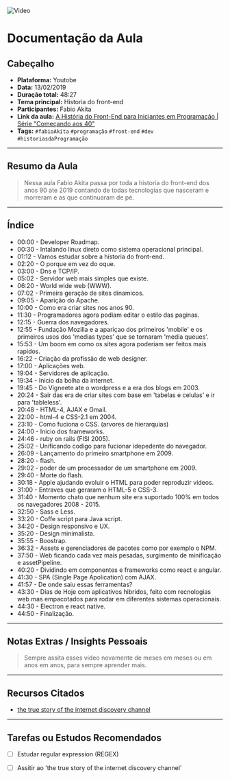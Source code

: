 ![Video](https://img.youtube.com/vi/VKmPGmFY7H4/maxresdefault.jpg)

# Documentação da Aula
## Cabeçalho

- **Plataforma:** Youtobe   
- **Data:** 13/02/2019    
- **Duração total:** 48:27  
- **Tema principal:** Historia do front-end  
- **Participantes:** Fabio Akita  
- **Link da aula:** [A História do Front-End para Iniciantes em Programação | Série "Começando aos 40"](https://youtu.be/VKmPGmFY7H4?si=bJaSpwdEx9FnFZ7)  
- **Tags:** `#fabioAkita` `#programação` `#front-end` `#dev` `#historiasdaProgramação`


---

## Resumo da Aula

> Nessa aula Fabio Akita passa por toda a historia do front-end dos anos 90 ate 2019 contando de todas tecnologias que nasceram e morreram e as que continuaram de pé.

---

## Índice

- 00:00 - Developer Roadmap.  
- 00:30 - Intalando linux direto como sistema operacional principal.   
- 01:12 - Vamos estudar sobre a historia do front-end.  
- 02:20 - O porque em vez do oque.  
- 03:00 - Dns e TCP/IP.  
- 05:02 - Servidor web mais simples que existe. 
- 06:20 - World wide web (WWW).  
- 07:02 - Primeira geração de sites dinamicos.  
- 09:05 - Aparição do Apache.  
- 10:00 - Como era criar sites nos anos 90.  
- 11:30 - Programadores agora podiam editar o estilo das paginas.
- 12:15 - Guerra dos navegadores.
- 12:55 - Fundação Mozilla e a apariçao dos primeiros 'mobile' e os primeiros usos dos 'medias types' que se tornaram 'media queues'.   
- 15:53 - Um boom em como os sites agora poderiam ser feitos mais rapidos.  
- 16:22 - Criação da profissão de web designer.  
- 17:00 - Aplicações web.  
- 19:04 - Servidores de aplicação.  
- 19:34 - Inicio da bolha da internet.  
- 19:45 - Do Vigneete ate o wordpress e a era dos blogs em 2003.  
- 20:24 - Sair das era de criar sites com base em 'tabelas e celulas' e ir para 'tableless'.  
- 20:48 - HTML-4, AJAX e Gmail.  
- 22:00 - html-4 e CSS-2.1 em 2004.
- 23:10 - Como fuciona o CSS. (arvores de hierarquias)  
- 24:00 - Inicio dos frameworks.  
- 24:46 - ruby on rails (FISl 2005).  
- 25:02 - Unificando codigo para fucionar idepedente do navegador.  
- 26:09 - Lançamento do primeiro smartphone em 2009.  
- 28:20 - flash.  
- 29:02 - poder de um processador de um smartphone em 2009.  
- 29:40 - Morte do flash.
- 30:18 - Apple ajudando evoluir o HTML para poder reproduzir videos.
- 31:00 - Entraves que geraram o HTML-5 e CSS-3.  
- 31:40 - Momento chato que nenhum site era suportado 100% em todos os navegadores 2008 - 2015.  
- 32:50 - Sass e Less.  
- 33:20 - Coffe script para Java script.  
- 34:20 - Design responsivo e UX.  
- 35:20 - Design minimalista.
- 35:55 - Boostrap.  
- 36:32 - Assets e gerenciadores de pacotes como por exemplo o NPM.  
- 37:50 - Web ficando cada vez mais pesadas, surgimento de minificação e assetPipeline.  
- 40:20 - Dividindo em componentes e frameworks como react e angular.  
- 41:30 - SPA (Single Page Apolication) com AJAX.  
- 41:57 - De onde saiu essas ferramentas?  
- 43:30 - Dias de Hoje com aplicativos hibridos, feito com recnologias web mas empacotados para rodar em diferentes sistemas operacionais.
- 44:30 - Electron e react native.  
- 44:50 - Finalização.  
---

## Notas Extras / Insights Pessoais

> Sempre assita esses video novamente de meses em meses ou em anos em anos, para sempre aprender mais.

---

## Recursos Citados

- [the true story of the internet discovery channel](https://archive.org/details/DownloadTrueStoryInternet/Download_-_The_True_Story_of_the_Internet_-1-_Browser_Wars.avi)


---

## Tarefas ou Estudos Recomendados

- [ ] Estudar regular expression (REGEX)
- [ ] Assitir ao 'the true story of the internet discovery channel'


